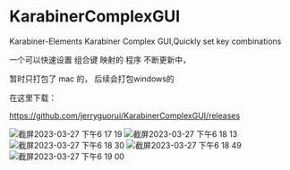 # KarabinerComplexGUI
Karabiner-Elements
Karabiner  Complex GUI,Quickly set key combinations

一个可以快速设置 组合键 映射的 程序
不断更新中，

暂时只打包了 mac 的，
后续会打包windows的

在这里下载：

https://github.com/jerryguorui/KarabinerComplexGUI/releases


![截屏2023-03-27 下午6 17 19](https://user-images.githubusercontent.com/12981724/227914261-64f37fa9-cd03-43d3-9765-2f5b029ae222.png)
![截屏2023-03-27 下午6 18 13](https://user-images.githubusercontent.com/12981724/227914295-3193f135-ced6-478f-8a66-66db94ecd2e7.png)
![截屏2023-03-27 下午6 18 30](https://user-images.githubusercontent.com/12981724/227914318-98eb2eb6-fcd2-4349-9ed2-2b812e3791d5.png)
![截屏2023-03-27 下午6 18 49](https://user-images.githubusercontent.com/12981724/227914332-55049008-b3f4-4617-a3d3-c590419524ce.png)
![截屏2023-03-27 下午6 19 00](https://user-images.githubusercontent.com/12981724/227914347-095bf5a0-5a3b-47c7-9465-b88d3e16a8fa.png)
